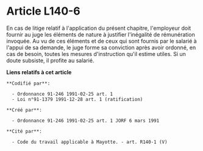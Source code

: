# Article L140-6

En cas de litige relatif à l'application du présent chapitre, l'employeur doit fournir au juge les éléments de nature à
justifier l'inégalité de rémunération invoquée. Au vu de ces éléments et de ceux qui sont fournis par le salarié à l'appui de
sa demande, le juge forme sa conviction après avoir ordonné, en cas de besoin, toutes les mesures d'instruction qu'il estime
utiles. Si un doute subsiste, il profite au salarié.

**Liens relatifs à cet article**

	**Codifié par**:

	  - Ordonnance 91-246 1991-02-25 art. 1
	  - Loi n°91-1379 1991-12-28 art. 1 (ratification)

	**Créé par**:

	  - Ordonnance 91-246 1991-02-25 art. 1 JORF 6 mars 1991

	**Cité par**:

	  - Code du travail applicable à Mayotte. - art. R140-1 (V)
